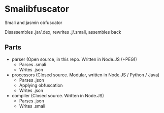 # Smalibfuscator
Smali and jasmin obfuscator

Disassembles .jar/.dex, rewrites .j/.smali, assembles back

## Parts
- parser (Open source, in this repo. Written in Node.JS (+PEG))
    - Parses .smali
    - Writes .json
- processors (Closed source. Modular, written in Node.JS / Python / Java)
    - Parses .json
    - Applying obfuscation
    - Writes .json
- compiler (Closed source. Written in Node.JS)
    - Parses .json
    - Writes .smali
